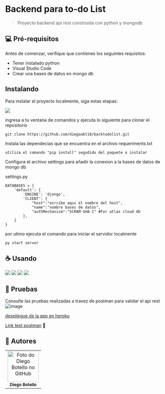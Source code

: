 # Backend para to-do List

> Proyecto backend api rest construida con python y mongodb

## 💻 Pré-requisitos

Antes de comenzar, verifique que contienes los seguintes requisitos:
* Tener instalado python
* Visual Studio Code
* Crear una bases de datos en mongo db

##  Instalando

Para instalar el proyecto localmente, siga estas etapas:


<img src="https://img.shields.io/badge/Windows-017AD7?style=for-the-badge&logo=windows&logoColor=white" />

ingresa a tu ventana de comandos y ejecuta lo siguiente para clonar el repositorio
```
git clone https://github.com/diegoabt18/backtodolist.git
```
Instala las dependecias que se encuentra en el archivo requeriments.txt
```
utiliza el comando "pip install" segudido del paquete a instalar
```
Configura el archivo settings para añadir la conexion a la bases de datos de mongo db

settings.py
```
DATABASES = {
    'default': {
        'ENGINE': 'djongo',
        'CLIENT': {
            "host":"esrcibe aqui el nombre del host",
            "name":"nombre bases de datos",
            "authMechanism":"SCRAM-SHA-1" #For atlas cloud db
        },
    }
}
```

por utimo ejecuta el comando para iniciar el servidor localmente

```
py start server
```

## ☕ Usando
<img  src="https://img.shields.io/badge/Python-14354C?style=for-the-badge&logo=python&logoColor=white"/>

<img  src="https://img.shields.io/badge/Django-092E20?style=for-the-badge&logo=django&logoColor=white"/>

<img  src="https://img.shields.io/badge/MongoDB-4EA94B?style=for-the-badge&logo=mongodb&logoColor=white"/>

<img  src="https://img.shields.io/badge/Heroku-430098?style=for-the-badge&logo=heroku&logoColor=white"/>


## 🚀 Pruebas 
Consulte las pruebas realizadas a travez de postman para validar el api rest
![image](https://user-images.githubusercontent.com/47578861/161892049-3d9cb0d5-4291-4836-bc44-aca5defc8294.png)

[despliegue de la app en heroku](https://backtodolist-v1.herokuapp.com/)

[Link test postman](https://documenter.getpostman.com/view/10382725/UVyuTFwu)
:hammer: 
## 🤝 Autores


<table>
  <tr>
    <td align="center">
      <a href="#">
        <img src="https://avatars.githubusercontent.com/Diegoabt18" width="100px;" alt="Foto do Diego Botello no GitHub"/><br>
        <sub>
          <b>Diego Botello</b>
        </sub>
      </a>
    </td>
  </tr>
</table>
